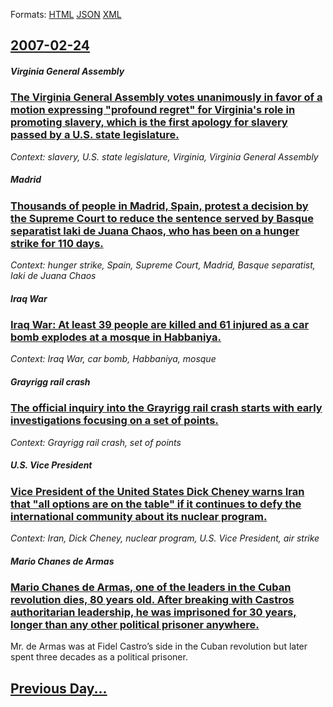 
Formats: [HTML](2007/02/24/index.html)  [JSON](2007/02/24/index.json)  [XML](2007/02/24/index.xml)  

## [2007-02-24](/news/2007/02/24/index.md)

##### Virginia General Assembly
### [ The Virginia General Assembly votes unanimously in favor of a motion expressing "profound regret" for Virginia's role in promoting slavery, which is the first apology for slavery passed by a U.S. state legislature. ](/news/2007/02/24/the-virginia-general-assembly-votes-unanimously-in-favor-of-a-motion-expressing-profound-regret-for-virginia-s-role-in-promoting-slavery.md)
_Context: slavery, U.S. state legislature, Virginia, Virginia General Assembly_

##### Madrid
### [ Thousands of people in Madrid, Spain, protest a decision by the Supreme Court to reduce the sentence served by Basque separatist Iaki de Juana Chaos, who has been on a hunger strike for 110 days. ](/news/2007/02/24/thousands-of-people-in-madrid-spain-protest-a-decision-by-the-supreme-court-to-reduce-the-sentence-served-by-basque-separatist-inaki-de-j.md)
_Context: hunger strike, Spain, Supreme Court, Madrid, Basque separatist, Iaki de Juana Chaos_

##### Iraq War
### [ Iraq War: At least 39 people are killed and 61 injured as a car bomb explodes at a mosque in Habbaniya. ](/news/2007/02/24/iraq-war-at-least-39-people-are-killed-and-61-injured-as-a-car-bomb-explodes-at-a-mosque-in-habbaniya.md)
_Context: Iraq War, car bomb, Habbaniya, mosque_

##### Grayrigg rail crash
### [ The official inquiry into the Grayrigg rail crash starts with early investigations focusing on a set of points. ](/news/2007/02/24/the-official-inquiry-into-the-grayrigg-rail-crash-starts-with-early-investigations-focusing-on-a-set-of-points.md)
_Context: Grayrigg rail crash, set of points_

##### U.S. Vice President
### [ Vice President of the United States Dick Cheney warns Iran that "all options are on the table" if it continues to defy the international community about its nuclear program. ](/news/2007/02/24/vice-president-of-the-united-states-dick-cheney-warns-iran-that-all-options-are-on-the-table-if-it-continues-to-defy-the-international-co.md)
_Context: Iran, Dick Cheney, nuclear program, U.S. Vice President, air strike_

##### Mario Chanes de Armas
### [ Mario Chanes de Armas, one of the leaders in the Cuban revolution dies, 80 years old. After breaking with Castros authoritarian leadership, he was imprisoned for 30 years, longer than any other political prisoner anywhere. ](/news/2007/02/24/mario-chanes-de-armas-one-of-the-leaders-in-the-cuban-revolution-dies-80-years-old-after-breaking-with-castros-authoritarian-leadership.md)
Mr. de Armas was at Fidel Castro’s side in the Cuban revolution but later spent three decades as a political prisoner.

## [Previous Day...](/news/2007/02/23/index.md)

